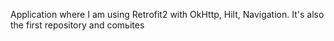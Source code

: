 Application where I am using Retrofit2 with OkHttp, Hilt, Navigation. It's also the first repository and comьites
